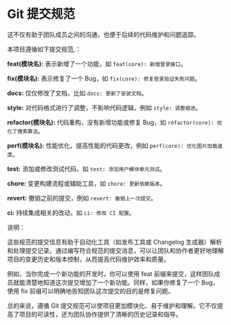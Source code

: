 # Git 提交规范

这不仅有助于团队成员之间的沟通，也便于后续的代码维护和问题追踪。

本项目遵循如下提交规范,：

**feat(模块名):** 表示新增了一个功能，如 `feat(core): 新增登录接口`。

**fix(模块名):** 表示修复了一个 Bug，如 `fix(core): 修复登录验证失败问题`。

**docs:** 仅仅修改了文档，比如 `docs: 更新了安装文档`。

**style:** 对代码格式进行了调整，不影响代码逻辑，例如 `style: 调整缩进`。

**refactor(模块名):** 代码重构，没有新增功能或修复 Bug，如 `refactor(core): 优化了搜索算法`。

**perf(模块名):** 性能优化，提高性能的代码更改，例如 `perf(core): 优化图片加载速度`。

**test:** 添加或修改测试代码，如 `test: 添加用户模块单元测试`。

**chore:** 变更构建流程或辅助工具，如 `chore: 更新依赖版本`。

**revert:** 撤销之前的提交，例如 `revert: 撤销上一次提交`。

**ci:** 持续集成相关的改动，如 `ci: 修改 CI 配置`。

说明：

这些规范的提交信息有助于自动化工具（如发布工具或 Changelog 生成器）解析和处理提交记录。通过编写符合规范的提交消息，可以让团队和协作者更好地理解项目的变更历史和版本控制，从而提高代码维护效率和质量。

例如，当你完成一个新功能的开发时，你可以使用 feat 前缀来提交，这样团队成员就能清楚地知道这次提交增加了一个新功能。同样，如果你修复了一个 Bug，使用 fix 前缀可以明确地告知团队这次提交的目的是修复问题。

总的来说，遵循 Git 提交规范可以使项目更加模块化、易于维护和理解。它不仅提高了项目的可读性，还为团队协作提供了清晰的历史记录和指导。
